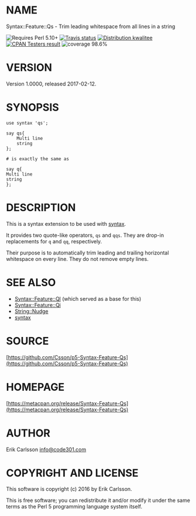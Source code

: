 # NAME

Syntax::Feature::Qs - Trim leading whitespace from all lines in a string

<div>
    <p>
    <img src="https://img.shields.io/badge/perl-5.10+-blue.svg" alt="Requires Perl 5.10+" />
    <a href="https://travis-ci.org/Csson/p5-Syntax-Feature-Qs"><img src="https://api.travis-ci.org/Csson/p5-Syntax-Feature-Qs.svg?branch=master" alt="Travis status" /></a>
    <a href="http://cpants.cpanauthors.org/release/CSSON/Syntax-Feature-Qs-1.0000"><img src="http://badgedepot.code301.com/badge/kwalitee/CSSON/Syntax-Feature-Qs/1.0000" alt="Distribution kwalitee" /></a>
    <a href="http://matrix.cpantesters.org/?dist=Syntax-Feature-Qs%201.0000"><img src="http://badgedepot.code301.com/badge/cpantesters/Syntax-Feature-Qs/1.0000" alt="CPAN Testers result" /></a>
    <img src="https://img.shields.io/badge/coverage-98.6%-yellow.svg" alt="coverage 98.6%" />
    </p>
</div>

# VERSION

Version 1.0000, released 2017-02-12.

# SYNOPSIS

    use syntax 'qs';

    say qs{
        Multi line
        string
    };

    # is exactly the same as

    say q{
    Multi line
    string
    };

# DESCRIPTION

This is a syntax extension to be used with [syntax](https://metacpan.org/pod/syntax).

It provides two quote-like operators, `qs` and `qqs`. They are drop-in replacements for `q` and `qq`, respectively.

Their purpose is to automatically trim leading and trailing horizontal whitespace on every line. They do not remove empty lines.

# SEE ALSO

- [Syntax::Feature::Ql](https://metacpan.org/pod/Syntax::Feature::Ql) (which served as a base for this)
- [Syntax::Feature::Qi](https://metacpan.org/pod/Syntax::Feature::Qi)
- [String::Nudge](https://metacpan.org/pod/String::Nudge)
- [syntax](https://metacpan.org/pod/syntax)

# SOURCE

[https://github.com/Csson/p5-Syntax-Feature-Qs](https://github.com/Csson/p5-Syntax-Feature-Qs)

# HOMEPAGE

[https://metacpan.org/release/Syntax-Feature-Qs](https://metacpan.org/release/Syntax-Feature-Qs)

# AUTHOR

Erik Carlsson <info@code301.com>

# COPYRIGHT AND LICENSE

This software is copyright (c) 2016 by Erik Carlsson.

This is free software; you can redistribute it and/or modify it under
the same terms as the Perl 5 programming language system itself.
